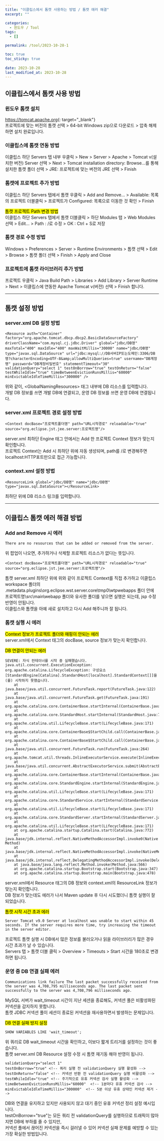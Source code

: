 ```yaml
---
title: "이클립스에서 톰캣 사용하는 방법 / 톰캣 에러 해결"
excerpt: ""

categories:
  - 윈도우 / Tool
tags:
  - []

permalink: /tool/2023-10-28-1

toc: true
toc_sticky: true
 
date: 2023-10-28
last_modified_at: 2023-10-28
---
```


## 이클립스에서 톰캣 사용 방법

### 윈도우 톰캣 설치
<https://tomcat.apache.org>{: target="_blank"}  
프로젝트에 맞는 버전의 톰캣 선택 > 64-bit Windows zip으로 다운로드 > 압축 해제하면 설치 완료입니다.

### 이클립스에 톰캣 연동 방법
이클립스 하단 Servers 탭 내부 우클릭 > New > Server > Apache > Tomcat v(설치한 버전) Server 선택 > Next > Tomcat installation directory: Browse...를 통해 설치한 톰캣 폴더 선택 > JRE: 프로젝트에 맞는 버전의 JRE 선택 > Finish

### 톰캣에 프로젝트 추가 방법
이클립스 하단 Servers 탭에서 톰캣 우클릭 > Add and Remove... > Available: 목록의 프로젝트 더블클릭 > 프로젝트가 Configured: 목록으로 이동한 것 확인 > Finish

<mark>톰캣 프로젝트 Path 변경 방법</mark>  
이클립스 하단 Servers 탭에서 톰캣 더블클릭 > 하단 Modules 탭 > Web Modules 선택 > Edit... > Path : /로 수정 > OK : Ctrl + S로 저장

### 톰캣 경로 수정 방법
Windows > Preferences > Server > Runtime Environments > 톰캣 선택 > Edit > Browse > 톰캣 폴더 선택 > Finish > Apply and Close

### 프로젝트에 톰캣 라이브러리 추가 방법
프로젝트 우클릭 > Java Build Path > Libraries > Add Library > Server Runtime > Next > 이클립스에 연동한 Apache Tomcat v(버전) 선택 > Finish 합니다.

---

## 톰캣 설정 방법

### server.xml DB 설정 방법
```
<Resource auth="Container" factory="org.apache.tomcat.dbcp.dbcp2.BasicDataSourceFactory" driverClassName="com.mysql.cj.jdbc.Driver" global="jdbc/DB명" maxTotal="400" maxIdle="400" maxWaitMillis="30000" name="jdbc/DB명" type="javax.sql.DataSource" url="jdbc:mysql://DB서버IP또는도메인:3306/DB명?characterEncoding=UTF-8&amp;allowMultiQueries=true" username="DB계정명" password="DB계정비밀번호" statementTimeout="30" validationQuery="select 1" testOnBorrow="true" testOnReturn="false" testWhileIdle="true" timeBetweenEvictionRunsMillis="60000" minEvictableIdleTimeMillis="300000" />
```
위와 같이, \<GlobalNamingResources> 태그 내부에 DB 리소스를 입력합니다.  
개발 DB 정보를 쓰면 개발 DB에 연결되고, 운영 DB 정보를 쓰면 운영 DB에 연결됩니다.

### server.xml 프로젝트 경로 설정 방법
```
<Context docBase="프로젝트폴더명" path="URL시작경로" reloadable="true" source="org.eclipse.jst.jee.server:프로젝트명"/>
```
server.xml 최하단 Engine 태그 안에서는 Add 한 프로젝트 Context 정보가 맞는지 확인합니다.  
프로젝트 Context는 Add 시 최하단 </Host> 위에 자동 생성되며, path를 /로 변경해주면 localhost:HTTP포트만으로 접근 가능합니다.

### context.xml 설정 방법
```
<ResourceLink global="jdbc/DB명" name="jdbc/DB명" type="javax.sql.DataSource"></ResourceLink>
```
최하단 </context> 위에 DB 리소스 링크를 입력합니다.

---

## 이클립스 톰캣 에러 해결 방법

### Add and Remove 시 에러
```
There are no resources that can be added or removed from the server.
```
위 팝업이 나오면, 추가하거나 삭제할 프로젝트 리소스가 없다는 뜻입니다.
```
<Context docBase="프로젝트폴더명" path="URL시작경로" reloadable="true" source="org.eclipse.jst.jee.server:프로젝트명"/>
```
톰캣 server.xml 최하단 </Host> 위에 위와 같이 프로젝트 Context를 직접 추가하고 이클립스 workspace 폴더의 \.metadata\.plugins\org.eclipse.wst.server.core\tmp0\wtpwebapps 폴더 안에 프로젝트명\src\main\webapp 폴더와 유사한 폴더를 넣으면 실행은 되는데, jsp 수정 반영이 안됩니다.  
이클립스와 톰캣을 아예 새로 설치하고 다시 Add 해주니까 잘 됩니다.

### 톰캣 실행 시 에러
<mark>Context 정보가 프로젝트 폴더와 매핑이 안되는 에러</mark>  
server.xml에서 Context 태그의 docBase, source 정보가 맞는지 확인합니다.

<mark>DB 연결이 안되는 에러</mark>
```
SEVERE: 자식 컨테이너를 시작 중 실패했습니다.
java.util.concurrent.ExecutionException: org.apache.catalina.LifecycleException: 구성요소 [StandardEngine[Catalina].StandardHost[localhost].StandardContext[]]을(를) 시작하지 못했습니다.
	at java.base/java.util.concurrent.FutureTask.report(FutureTask.java:122)
	at java.base/java.util.concurrent.FutureTask.get(FutureTask.java:191)
	at org.apache.catalina.core.ContainerBase.startInternal(ContainerBase.java:873)
	at org.apache.catalina.core.StandardHost.startInternal(StandardHost.java:794)
	at org.apache.catalina.util.LifecycleBase.start(LifecycleBase.java:171)
	at org.apache.catalina.core.ContainerBase$StartChild.call(ContainerBase.java:1332)
	at org.apache.catalina.core.ContainerBase$StartChild.call(ContainerBase.java:1322)
	at java.base/java.util.concurrent.FutureTask.run(FutureTask.java:264)
	at org.apache.tomcat.util.threads.InlineExecutorService.execute(InlineExecutorService.java:75)
	at java.base/java.util.concurrent.AbstractExecutorService.submit(AbstractExecutorService.java:140)
	at org.apache.catalina.core.ContainerBase.startInternal(ContainerBase.java:866)
	at org.apache.catalina.core.StandardEngine.startInternal(StandardEngine.java:248)
	at org.apache.catalina.util.LifecycleBase.start(LifecycleBase.java:171)
	at org.apache.catalina.core.StandardService.startInternal(StandardService.java:433)
	at org.apache.catalina.util.LifecycleBase.start(LifecycleBase.java:171)
	at org.apache.catalina.core.StandardServer.startInternal(StandardServer.java:921)
	at org.apache.catalina.util.LifecycleBase.start(LifecycleBase.java:171)
	at org.apache.catalina.startup.Catalina.start(Catalina.java:772)
	at java.base/jdk.internal.reflect.NativeMethodAccessorImpl.invoke0(Native Method)
	at java.base/jdk.internal.reflect.NativeMethodAccessorImpl.invoke(NativeMethodAccessorImpl.java:62)
	at java.base/jdk.internal.reflect.DelegatingMethodAccessorImpl.invoke(DelegatingMethodAccessorImpl.java:43)
	at java.base/java.lang.reflect.Method.invoke(Method.java:566)
	at org.apache.catalina.startup.Bootstrap.start(Bootstrap.java:347)
	at org.apache.catalina.startup.Bootstrap.main(Bootstrap.java:478)
```
server.xml에서 Resource 태그의 DB 정보와 context.xml의 ResourceLink 정보가 맞는지 확인합니다.  
DB 정보가 맞는데도 에러가 나서 Maven update 후 다시 시도했더니 톰캣 실행이 잘 되었습니다.

<mark>톰캣 시작 시간 초과 에러</mark>
```
Server Tomcat v9.0 Server at localhost was unable to start within 45 seconds. If the server requires more time, try increasing the timeout in the server editor.
```
프로젝트 톰캣 실행 시 DB에서 많은 정보를 불러오거나 읽을 라이브러리가 많은 경우 시간 초과가 날 수 있습니다.  
Servers 탭 > 톰캣 더블 클릭 > Overview > Timeouts > Start 시간을 180초로 변경하면 됩니다.

### 운영 중 DB 연결 실패 에러
```
Communications link failure The last packet successfully received from the server was 4,708,795 milliseconds ago. The last packet sent successfully to the server was 4,708,796 milliseconds ago.
```
MySQL 서버가 wait_timeout 시간이 지난 세션을 종료해도, 커넥션 풀은 비활성화된 커넥션을 감지하지 못합니다.  
톰캣 JDBC 커넥션 풀이 세션이 종료된 커넥션을 재사용하면서 발생하는 문제입니다.

<mark>DB 연결 실패 방지 설정</mark>  
```
SHOW VARIABLES LIKE 'wait_timeout';
```
위 쿼리로 DB wait_timeout 시간을 확인하고, 이보다 짧게 트리거를 설정하는 것이 좋습니다.  
톰캣 server.xml DB Resource 설정 수정 시 톰캣 재기동 해야 반영이 됩니다.
```
validationQuery="select 1"
testOnBorrow="true" <!-- 쿼리 실행 전 validationQuery 실행 활성화 -->
testOnReturn="false" <!-- 커넥션 반환 전 validationQuery 실행 비활성화 -->
testWhileIdle="true" <!-- 주기적으로 유휴 커넥션 검사 실행 활성화 -->
timeBetweenEvictionRunsMillis="60000"  <!-- 1분마다 유휴 커넥션 검사 -->
minEvictableIdleTimeMillis="300000"  <!-- 5분 이상 유휴 상태인 커넥션 제거 -->
```
DB와 연결을 유지하고 있지만 사용되지 않고 대기 중인 유휴 커넥션 정리 설정 예시입니다.  
testOnBorrow="true"는 모든 쿼리 전 validationQuery를 실행하므로 트래픽이 많아지면 DB에 부하를 줄 수 있지만,  
커넥션 풀에서 끊어진 커넥션을 즉시 걸러낼 수 있어 커넥션 실패 문제를 예방할 수 있는 가장 확실한 방법입니다.
